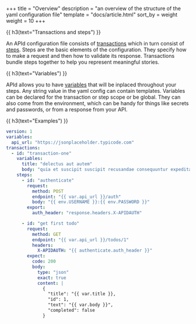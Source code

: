 +++
title = "Overview"
description = "an overview of the structure of the yaml configuration file"
template = "docs/article.html"
sort_by = weight
weight = 10
+++

{{ h3(text="Transactions and steps") }}

An APId configuration file consists of [transactions](../transactions) which in turn consist of [steps](../steps). Steps 
are the basic elements of the configuration. They specify how to make a request and then how to validate
its response. Transactions bundle steps together to help you represent meaningful stories.

{{ h3(text="Variables") }}

APId allows you to have [variables](../variables) that will be inplaced throughout your steps. Any string value in 
the yaml config can contain templates. Variables can be declared for the transaction or step scope or be global.
They can also come from the environment, which can be handy for things like secrets and passwords, or from a
response from your API.

{{ h3(text="Examples") }}

```yaml
version: 1
variables:
  api_url: "https://jsonplaceholder.typicode.com"
transactions:
  - id: "transaction-one"
    variables:
      title: "delectus aut autem"
      body: "quia et suscipit suscipit recusandae consequuntur expedita"
    steps:
      - id: "authenticate"
        request:
          method: POST
          endpoint: "{{ var.api_url }}/auth"
          body: "{{ env.USERNAME }}:{{ env.PASSWORD }}"
        export:
          auth_header: "response.headers.X-APIDAUTH"

      - id: "get first todo"
        request:
          method: GET
          endpoint: "{{ var.api_url }}/todos/1"
          headers:
            X-APIDAUTH: "{{ authenticate.auth_header }}"
        expect:
          code: 200
          body:
            type: "json"
            exact: true
            content: |
              {
                "title": "{{ var.title }},
                "id": 1,
                "text": "{{ var.body }}",
                "completed": false
              }
```